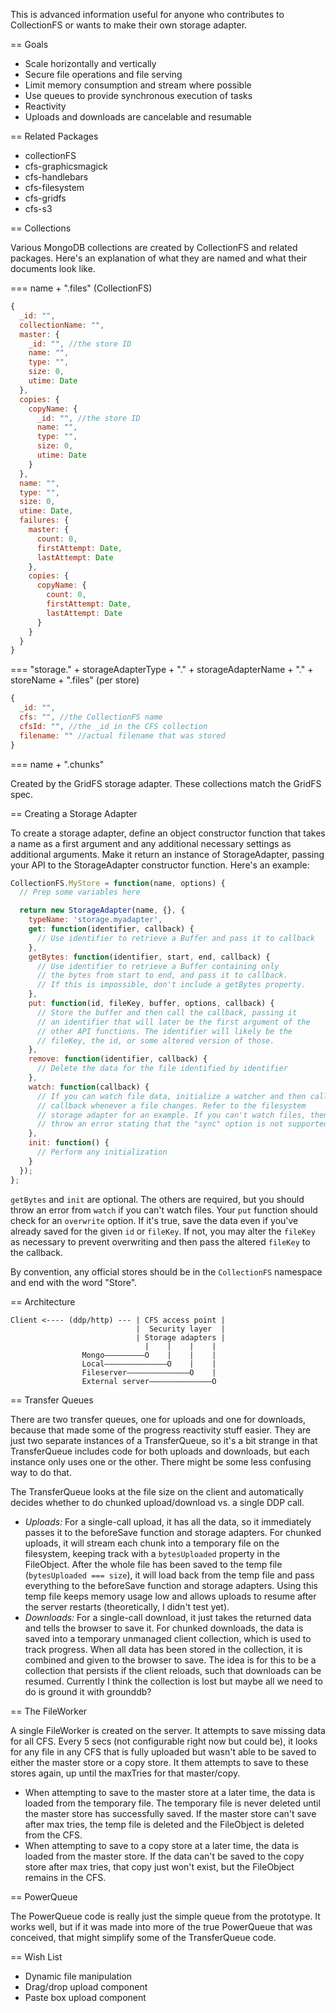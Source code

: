 This is advanced information useful for anyone who contributes to CollectionFS
or wants to make their own storage adapter.

== Goals

* Scale horizontally and vertically
* Secure file operations and file serving
* Limit memory consumption and stream where possible
* Use queues to provide synchronous execution of tasks
* Reactivity
* Uploads and downloads are cancelable and resumable

== Related Packages

* collectionFS
* cfs-graphicsmagick
* cfs-handlebars
* cfs-filesystem
* cfs-gridfs
* cfs-s3

== Collections

Various MongoDB collections are created by CollectionFS and related packages.
Here's an explanation of what they are named and what their documents look like.

=== name + ".files" (CollectionFS)

```js
{
  _id: "",
  collectionName: "",
  master: {
    _id: "", //the store ID
    name: "",
    type: "",
    size: 0,
    utime: Date
  },
  copies: {
    copyName: {
      _id: "", //the store ID
      name: "",
      type: "",
      size: 0,
      utime: Date
    }
  },
  name: "",
  type: "",
  size: 0,
  utime: Date,
  failures: {
    master: {
      count: 0,
      firstAttempt: Date,
      lastAttempt: Date
    },
    copies: {
      copyName: {
        count: 0,
        firstAttempt: Date,
        lastAttempt: Date
      }
    }
  }
}
```

=== "storage." + storageAdapterType + "." + storageAdapterName + "." + storeName + ".files" (per store)

```js
{
  _id: "",
  cfs: "", //the CollectionFS name
  cfsId: "", //the _id in the CFS collection
  filename: "" //actual filename that was stored
}
```

=== name + ".chunks"

Created by the GridFS storage adapter. These collections match the GridFS spec.

== Creating a Storage Adapter

To create a storage adapter, define an object constructor function that takes
a name as a first argument and any additional necessary settings as additional
arguments. Make it return an instance of StorageAdapter, passing your API to
the StorageAdapter constructor function. Here's an example:

```js
CollectionFS.MyStore = function(name, options) {
  // Prep some variables here

  return new StorageAdapter(name, {}, {
    typeName: 'storage.myadapter',
    get: function(identifier, callback) {
      // Use identifier to retrieve a Buffer and pass it to callback
    },
    getBytes: function(identifier, start, end, callback) {
      // Use identifier to retrieve a Buffer containing only
      // the bytes from start to end, and pass it to callback.
      // If this is impossible, don't include a getBytes property.
    },
    put: function(id, fileKey, buffer, options, callback) {
      // Store the buffer and then call the callback, passing it
      // an identifier that will later be the first argument of the
      // other API functions. The identifier will likely be the
      // fileKey, the id, or some altered version of those.
    },
    remove: function(identifier, callback) {
      // Delete the data for the file identified by identifier
    },
    watch: function(callback) {
      // If you can watch file data, initialize a watcher and then call
      // callback whenever a file changes. Refer to the filesystem
      // storage adapter for an example. If you can't watch files, then
      // throw an error stating that the "sync" option is not supported.
    },
    init: function() {
      // Perform any initialization
    }
  });
};
```

`getBytes` and `init` are optional. The others are required, but you should throw
an error from `watch` if you can't watch files. Your `put` function should check
for an `overwrite` option. If it's true, save the data even if you've already
saved for the given `id` or `fileKey`. If not, you may alter the `fileKey` as
necessary to prevent overwriting and then pass the altered `fileKey` to the
callback.

By convention, any official stores should be in the `CollectionFS` namespace
and end with the word "Store".

== Architecture

```
Client <---- (ddp/http) --- | CFS access point |
                            |  Security layer  |
                            | Storage adapters |
                              |    |    |    |
                Mongo–––––––––O    |    |    |
                Local––––––––––––––O    |    |
                Fileserver––––––––––––––O    |
                External server––––––––––––––O
```

== Transfer Queues

There are two transfer queues, one for uploads and one for downloads,
because that made some of the progress reactivity stuff easier.
They are just two separate instances of a TransferQueue, so it's a bit strange
in that TransferQueue includes code for both uploads and downloads,
but each instance only uses one or the other. There might be some less
confusing way to do that.

The TransferQueue looks at the file size on the client and automatically
decides whether to do chunked upload/download vs. a single DDP call.

* *Uploads:* For a single-call upload, it has all the data, so it immediately
passes it to the beforeSave function and storage adapters. For chunked uploads,
it will stream each chunk into a temporary file on the filesystem, keeping
track with a `bytesUploaded` property in the FileObject. After the whole file
has been saved to the temp file (`bytesUploaded === size`), it will load back
from the temp file and pass
everything to the beforeSave function and storage adapters. Using this temp
file keeps memory usage low and allows uploads to resume after the server
restarts (theoretically, I didn't test yet).
* *Downloads:* For a single-call download, it just takes the returned data
and tells the browser to save it. For chunked downloads, the data is saved
into a temporary unmanaged client collection, which is used to track progress.
When all data has been stored in the collection, it is combined and given to
the browser to save. The idea is for this to be a collection that persists if
the client reloads, such that downloads can be resumed. Currently I think the
collection is lost but maybe all we need to do is ground it with grounddb?

== The FileWorker

A single FileWorker is created on the server. It attempts to save missing data
for all CFS. Every 5 secs (not configurable right now but could be),
it looks for any file in any CFS that is fully uploaded but wasn't able to
be saved to either the master store or a copy store. It them attempts to save
to these stores again, up until the maxTries for that master/copy.

* When attempting to save to the master store at a later time, the data is loaded
from the temporary file. The temporary file is never deleted until the master
store has successfully saved. If the master store can't save after max tries,
the temp file is deleted and the FileObject is deleted from the CFS.
* When attempting to save to a copy store at a later time, the data is loaded
from the master store. If the data can't be saved to the copy store after max
tries, that copy just won't exist, but the FileObject remains in the CFS.

== PowerQueue

The PowerQueue code is really just the simple queue from the prototype.
It works well, but if it was made into more of the true PowerQueue that was
conceived, that might simplify some of the TransferQueue code.

== Wish List

* Dynamic file manipulation
* Drag/drop upload component
* Paste box upload component